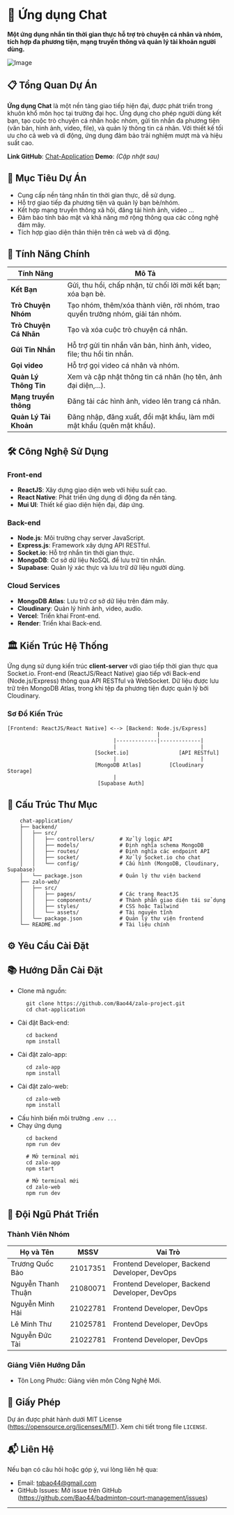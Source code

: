 # 💬 Ứng dụng Chat

**Một ứng dụng nhắn tin thời gian thực hỗ trợ trò chuyện cá nhân và nhóm, tích hợp đa phương tiện, mạng truyền thông và quản lý tài khoản người dùng.**

![Image](https://via.placeholder.com/800x400.png?text=Chat+Application+Demo)

## 📋 Tổng Quan Dự Án

**Ứng dụng Chat** là một nền tảng giao tiếp hiện đại, được phát triển trong khuôn khổ môn học tại trường đại học. Ứng dụng cho phép người dùng kết bạn, tạo cuộc trò chuyện cá nhân hoặc nhóm, gửi tin nhắn đa phương tiện (văn bản, hình ảnh, video, file), và quản lý thông tin cá nhân. Với thiết kế tối ưu cho cả web và di động, ứng dụng đảm bảo trải nghiệm mượt mà và hiệu suất cao.

**Link GitHub**: [Chat-Application](https://github.com/Bao44/zalo-project)
**Demo**: *(Cập nhật sau)*

## 🎯 Mục Tiêu Dự Án

- Cung cấp nền tảng nhắn tin thời gian thực, dễ sử dụng.  
- Hỗ trợ giao tiếp đa phương tiện và quản lý bạn bè/nhóm.  
- Kết hợp mạng truyền thông xã hội, đăng tải hình ảnh, video ...
- Đảm bảo tính bảo mật và khả năng mở rộng thông qua các công nghệ đám mây.  
- Tích hợp giao diện thân thiện trên cả web và di động.

## 🚀 Tính Năng Chính

| **Tính Năng**                | **Mô Tả**                                                                 |
|------------------------------|---------------------------------------------------------------------------|
| **Kết Bạn**                  | Gửi, thu hồi, chấp nhận, từ chối lời mời kết bạn; xóa bạn bè.            |
| **Trò Chuyện Nhóm**          | Tạo nhóm, thêm/xóa thành viên, rời nhóm, trao quyền trưởng nhóm, giải tán nhóm. |
| **Trò Chuyện Cá Nhân**       | Tạo và xóa cuộc trò chuyện cá nhân.                                      |
| **Gửi Tin Nhắn**             | Hỗ trợ gửi tin nhắn văn bản, hình ảnh, video, file; thu hồi tin nhắn.    |
| **Gọi video**             | Hỗ trợ gọi video cá nhân và nhóm.    |
| **Quản Lý Thông Tin**        | Xem và cập nhật thông tin cá nhân (họ tên, ảnh đại diện,...).            |
| **Mạng truyền thông**             | Đăng tải các hình ảnh, video lên trang cá nhân.    |
| **Quản Lý Tài Khoản**        | Đăng nhập, đăng xuất, đổi mật khẩu, làm mới mật khẩu (quên mật khẩu).    |

## 🛠 Công Nghệ Sử Dụng

### Front-end
- **ReactJS**: Xây dựng giao diện web với hiệu suất cao.
- **React Native**: Phát triển ứng dụng di động đa nền tảng.
- **Mui UI**: Thiết kế giao diện hiện đại, đáp ứng.

### Back-end
- **Node.js**: Môi trường chạy server JavaScript.
- **Express.js**: Framework xây dựng API RESTful.
- **Socket.io**: Hỗ trợ nhắn tin thời gian thực.
- **MongoDB**: Cơ sở dữ liệu NoSQL để lưu trữ tin nhắn.
- **Supabase**: Quản lý xác thực và lưu trữ dữ liệu người dùng.

### Cloud Services
- **MongoDB Atlas**: Lưu trữ cơ sở dữ liệu trên đám mây.
- **Cloudinary**: Quản lý hình ảnh, video, audio.
- **Vercel**: Triển khai Front-end.
- **Render**: Triển khai Back-end.


## 🏛 Kiến Trúc Hệ Thống

Ứng dụng sử dụng kiến trúc **client-server** với giao tiếp thời gian thực qua Socket.io. Front-end (ReactJS/React Native) giao tiếp với Back-end (Node.js/Express) thông qua API RESTful và WebSocket. Dữ liệu được lưu trữ trên MongoDB Atlas, trong khi tệp đa phương tiện được quản lý bởi Cloudinary.

### Sơ Đồ Kiến Trúc
```plaintext
[Frontend: ReactJS/React Native] <--> [Backend: Node.js/Express]
                                                |
                                  |-------------|-------------|
                                  |                           |
                            [Socket.io]                [API RESTful]
                                  |                           |
                            [MongoDB Atlas]         [Cloudinary Storage]
                                  |
                             [Supabase Auth]
```

## 📂 Cấu Trúc Thư Mục
```plaintext
    chat-application/
    ├── backend/
    │   ├── src/
    │   │   ├── controllers/        # Xử lý logic API
    │   │   ├── models/             # Định nghĩa schema MongoDB
    │   │   ├── routes/             # Định nghĩa các endpoint API
    │   │   ├── socket/             # Xử lý Socket.io cho chat
    │   │   └── config/             # Cấu hình (MongoDB, Cloudinary, Supabase)
    │   └── package.json            # Quản lý thư viện backend
    ├── zalo-web/
    │   ├── src/
    │   │   ├── pages/              # Các trang ReactJS
    │   │   ├── components/         # Thành phần giao diện tái sử dụng
    │   │   ├── styles/             # CSS hoặc Tailwind
    │   │   └── assets/             # Tài nguyên tĩnh
    │   └── package.json            # Quản lý thư viện frontend
    └── README.md                   # Tài liệu chính
```

## ⚙ Yêu Cầu Cài Đặt

## 📚 Hướng Dẫn Cài Đặt

- Clone mã nguồn:
```
      git clone https://github.com/Bao44/zalo-project.git
      cd chat-application
```

- Cài đặt Back-end:
```
      cd backend
      npm install
```
- Cài đặt zalo-app:
```
      cd zalo-app
      npm install
```
- Cài đặt zalo-web:
```
      cd zalo-web
      npm install
```
- Cấu hình biến môi trường `.env ...`
- Chạy ứng dụng
```
      cd backend
      npm run dev

      # Mở terminal mới
      cd zalo-app
      npm start

      # Mở terminal mới
      cd zalo-web
      npm run dev
```

## 👥 Đội Ngũ Phát Triển

### Thành Viên Nhóm
| **Họ và Tên**          | **MSSV**   | **Vai Trò**               |
|-------------------------|------------|---------------------------|
| Trương Quốc Bảo         | 21017351   | Frontend Developer, Backend Developer, DevOps  |
| Nguyễn Thanh Thuận      | 21080071   | Frontend Developer, Backend Developer, DevOps  |
| Nguyễn Minh Hải      | 21022781   | Frontend Developer, DevOps  |
| Lê Minh Thư      | 21025781   | Frontend Developer, DevOps  |
| Nguyễn Đức Tài      | 21022781   | Frontend Developer, DevOps  |

### Giảng Viên Hướng Dẫn
- Tôn Long Phước: Giảng viên môn Công Nghệ Mới.

## 📜 Giấy Phép

Dự án được phát hành dưới MIT License (https://opensource.org/licenses/MIT). Xem chi tiết trong file `LICENSE`.


## 📬 Liên Hệ

Nếu bạn có câu hỏi hoặc góp ý, vui lòng liên hệ qua:  
- Email: tqbao44@gmail.com
- GitHub Issues: Mở issue trên GitHub (https://github.com/Bao44/badminton-court-management/issues)

---